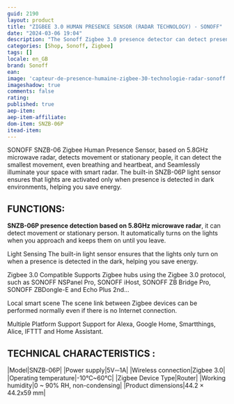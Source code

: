 ```yaml
---
guid: 2190
layout: product 
title: "ZIGBEE 3.0 HUMAN PRESENCE SENSOR (RADAR TECHNOLOGY) - SONOFF"
date: "2024-03-06 19:04"
description: "The Sonoff Zigbee 3.0 presence detector can detect presence even if you are asleep or in a still posture with its radar system."
categories: [Shop, Sonoff, Zigbee]
tags: []
locale: en_GB
brand: Sonoff
ean: 
image: 'capteur-de-presence-humaine-zigbee-30-technologie-radar-sonoff.jpg'
imageshadow: true
comments: false
rating:  
published: true
aep-item: 
aep-item-affiliate: 
dom-item: SNZB-06P
itead-item: 
---
```


SONOFF SNZB-06 Zigbee Human Presence Sensor, based on 5.8GHz microwave radar, detects movement or stationary people, it can detect the smallest movement, even breathing and heartbeat, and Seamlessly illuminate your space with smart radar. The built-in SNZB-06P light sensor ensures that lights are activated only when presence is detected in dark environments, helping you save energy.

## FUNCTIONS:

**SNZB-06P presence detection based on 5.8GHz microwave radar**, it can detect movement or stationary person. It automatically turns on the lights when you approach and keeps them on until you leave.

Light Sensing The built-in light sensor ensures that the lights only turn on when a presence is detected in the dark, helping you save energy.

Zigbee 3.0 Compatible Supports Zigbee hubs using the Zigbee 3.0 protocol, such as SONOFF NSPanel Pro, SONOFF iHost, SONOFF ZB Bridge Pro, SONOFF ZBDongle-E and Echo Plus 2nd…

Local smart scene The scene link between Zigbee devices can be performed normally even if there is no Internet connection.

Multiple Platform Support Support for Alexa, Google Home, Smartthings, Alice, IFTTT and Home Assistant.

## TECHNICAL CHARACTERISTICS :

|Model|SNZB-06P|
|Power supply|5V⎓1A|
|Wireless connection|Zigbee 3.0|
|Operating temperature|-10℃~60℃|
|Zigbee Device Type|Router|
|Working humidity|0 ~ 90% RH, non-condensing|
|Product dimensions|44.2 × 44.2x59 mm|